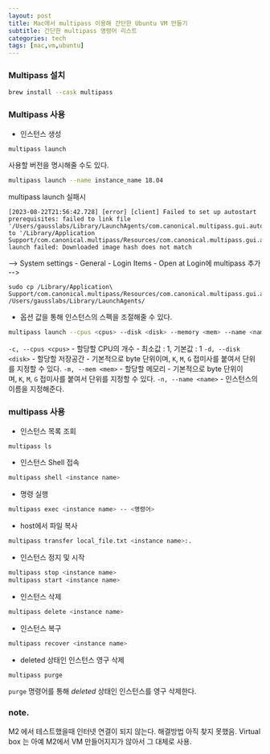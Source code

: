 ```yaml
---
layout: post
title: Mac에서 multipass 이용해 간단한 Ubuntu VM 만들기
subtitle: 간단한 multipass 명령어 리스트
categories: tech
tags: [mac,vm,ubuntu]
---
```


### Multipass 설치
```bash
brew install --cask multipass
```
### Multipass 사용

- 인스턴스 생성
```bash
multipass launch
```
사용할 버전을 명시해줄 수도 있다.  
```bash
multipass launch --name instance_name 18.04 
```

multipass launch 실패시
```
[2023-08-22T21:56:42.728] [error] [client] Failed to set up autostart prerequisites: failed to link file '/Users/gausslabs/Library/LaunchAgents/com.canonical.multipass.gui.autostart.plist' to '/Library/Application Support/com.canonical.multipass/Resources/com.canonical.multipass.gui.autostart.plist'
launch failed: Downloaded image hash does not match
```
--> System settings - General -   Login Items - Open at Login에 multipass 추가
-->
```
sudo cp /Library/Application\ Support/com.canonical.multipass/Resources/com.canonical.multipass.gui.autostart.plist /Users/gausslabs/Library/LaunchAgents/
```


- 옵션 값을 통해 인스턴스의 스펙을 조절해줄 수 있다.
```bash
multipass launch --cpus <cpus> --disk <disk> --memory <mem> --name <name>
```
`-c, --cpus <cpus>`
    - 할당할 CPU의 개수
    - 최소값 : 1, 기본값 : 1
`-d, --disk <disk>`
    - 할당할 저장공간
    - 기본적으로 byte 단위이며, `K`, `M`, `G` 접미사를 붙여서 단위를 지정할 수 있다.
`-m, --mem <mem>`
    - 할당할 메모리
    - 기본적으로 byte 단위이며, `K`, `M`, `G` 접미사를 붙여서 단위를 지정할 수 있다.
`-n, --name <name>`
    - 인스턴스의 이름을 지정해준다.

### multipass 사용

- 인스턴스 목록 조회
```bash
multipass ls
```

- 인스턴스 Shell 접속
```bash
multipass shell <instance name>
```

- 명령 실행
```bash
multipass exec <instance name> -- <명령어>
```

- host에서 파일 복사
```bash
multipass transfer local_file.txt <instance name>:.
```

- 인스턴스 정지 및 시작

```bash
multipass stop <instance name>
multipass start <instance name>
```

- 인스턴스 삭제

```bash
multipass delete <instance name>
```

- 인스턴스 복구

```bash
multipass recover <instance name>
```

- deleted 상태인 인스턴스 영구 삭제

```bash
multipass purge
```

`purge` 명령어를 통해 _deleted_ 상태인 인스턴스를 영구 삭제한다.

### note.

M2 에서 테스트했을때 인터넷 연결이 되지 않는다. 해결방법 아직 찾지 못했음.
Virtual box 는 아예 M2에서 VM 만들어지지가 않아서 그 대체로 사용.


